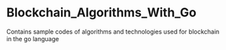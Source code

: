 # Blockchain_Algorithms_With_Go
 Contains sample codes of algorithms and technologies used for blockchain in the go language
